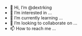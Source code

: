 - 👋 Hi, I’m @dextrking
- 👀 I’m interested in ...
- 🌱 I’m currently learning ...
- 💞️ I’m looking to collaborate on ...
- 📫 How to reach me ...

<!---
dextrking/dextrking is a ✨ special ✨ repository because its `README.md` (this file) appears on your GitHub profile.
You can click the Preview link to take a look at your changes.
--->
